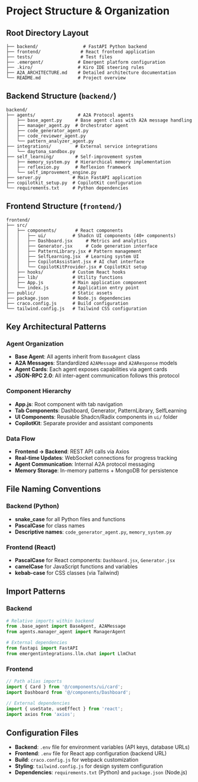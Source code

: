 # Project Structure & Organization

## Root Directory Layout

```
├── backend/                 # FastAPI Python backend
├── frontend/               # React frontend application
├── tests/                  # Test files
├── .emergent/             # Emergent platform configuration
├── .kiro/                 # Kiro IDE steering rules
├── A2A_ARCHITECTURE.md    # Detailed architecture documentation
└── README.md              # Project overview
```

## Backend Structure (`backend/`)

```
backend/
├── agents/                # A2A Protocol agents
│   ├── base_agent.py     # Base agent class with A2A message handling
│   ├── manager_agent.py  # Orchestrator agent
│   ├── code_generator_agent.py
│   ├── code_reviewer_agent.py
│   └── pattern_analyzer_agent.py
├── integrations/         # External service integrations
│   └── daytona_sandbox.py
├── self_learning/        # Self-improvement system
│   ├── memory_system.py  # Hierarchical memory implementation
│   ├── reflexion.py      # Reflexion framework
│   └── self_improvement_engine.py
├── server.py            # Main FastAPI application
├── copilotkit_setup.py  # CopilotKit configuration
└── requirements.txt     # Python dependencies
```

## Frontend Structure (`frontend/`)

```
frontend/
├── src/
│   ├── components/       # React components
│   │   ├── ui/          # Shadcn UI components (40+ components)
│   │   ├── Dashboard.jsx     # Metrics and analytics
│   │   ├── Generator.jsx     # Code generation interface
│   │   ├── PatternLibrary.jsx # Pattern management
│   │   ├── SelfLearning.jsx  # Learning system UI
│   │   ├── CopilotAssistant.jsx # AI chat interface
│   │   └── CopilotKitProvider.jsx # CopilotKit setup
│   ├── hooks/           # Custom React hooks
│   ├── lib/             # Utility functions
│   ├── App.js           # Main application component
│   └── index.js         # Application entry point
├── public/              # Static assets
├── package.json         # Node.js dependencies
├── craco.config.js      # Build configuration
└── tailwind.config.js   # Tailwind CSS configuration
```

## Key Architectural Patterns

### Agent Organization
- **Base Agent**: All agents inherit from `BaseAgent` class
- **A2A Messages**: Standardized `A2AMessage` and `A2AResponse` models
- **Agent Cards**: Each agent exposes capabilities via agent cards
- **JSON-RPC 2.0**: All inter-agent communication follows this protocol

### Component Hierarchy
- **App.js**: Root component with tab navigation
- **Tab Components**: Dashboard, Generator, PatternLibrary, SelfLearning
- **UI Components**: Reusable Shadcn/Radix components in `ui/` folder
- **CopilotKit**: Separate provider and assistant components

### Data Flow
- **Frontend → Backend**: REST API calls via Axios
- **Real-time Updates**: WebSocket connections for progress tracking
- **Agent Communication**: Internal A2A protocol messaging
- **Memory Storage**: In-memory patterns + MongoDB for persistence

## File Naming Conventions

### Backend (Python)
- **snake_case** for all Python files and functions
- **PascalCase** for class names
- **Descriptive names**: `code_generator_agent.py`, `memory_system.py`

### Frontend (React)
- **PascalCase** for React components: `Dashboard.jsx`, `Generator.jsx`
- **camelCase** for JavaScript functions and variables
- **kebab-case** for CSS classes (via Tailwind)

## Import Patterns

### Backend
```python
# Relative imports within backend
from .base_agent import BaseAgent, A2AMessage
from agents.manager_agent import ManagerAgent

# External dependencies
from fastapi import FastAPI
from emergentintegrations.llm.chat import LlmChat
```

### Frontend
```javascript
// Path alias imports
import { Card } from '@/components/ui/card';
import Dashboard from '@/components/Dashboard';

// External dependencies
import { useState, useEffect } from 'react';
import axios from 'axios';
```

## Configuration Files

- **Backend**: `.env` file for environment variables (API keys, database URLs)
- **Frontend**: `.env` file for React app configuration (backend URL)
- **Build**: `craco.config.js` for webpack customization
- **Styling**: `tailwind.config.js` for design system configuration
- **Dependencies**: `requirements.txt` (Python) and `package.json` (Node.js)